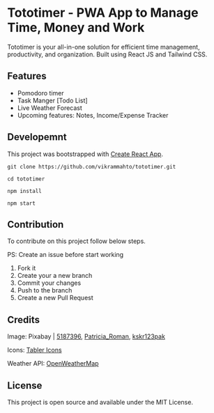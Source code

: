 # Tototimer - PWA App to Manage Time, Money and Work

Tototimer is your all-in-one solution for efficient time management, productivity, and organization. Built using React JS and Tailwind CSS.

## Features

- Pomodoro timer
- Task Manger [Todo List]
- Live Weather Forecast
- Upcoming features: Notes, Income/Expense Tracker

## Developemnt

This project was bootstrapped with [Create React App](https://github.com/facebook/create-react-app).


```shell
git clone https://github.com/vikrammahto/tototimer.git
```

```shell
cd tototimer
```

```shell
npm install
```
```shell
npm start
```

##  Contribution
To contribute on this project follow below steps.

PS: Create an issue before start working

1. Fork it
2. Create your a new branch
3. Commit your changes
4. Push to the branch
5. Create a new Pull Request

## Credits

Image: Pixabay | [5187396](https://pixabay.com/illustrations/horse-man-desert-rider-person-2255876/), [Patricia_Roman](https://pixabay.com/illustrations/landscape-deer-mountain-nature-5426755/), [kskr123pak](https://pixabay.com/illustrations/sea-sunset-boat-nature-ocean-sky-7331682/)

Icons: [Tabler Icons](https://tabler-icons.io/)

Weather API: [OpenWeatherMap](https://openweathermap.org/api)

## License

This project is open source and available under the MIT License.